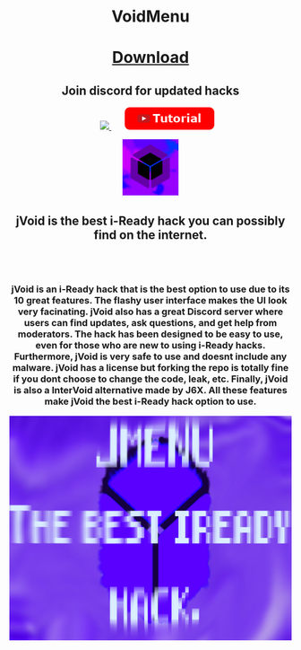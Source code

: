 <h1 align="center">VoidMenu</h1>
<h1 align="center"><a href="https://github.com/j6xontop/jVoid/releases/download/2.3/VoidMenuEX.zip">Download</a></h1>
  <h2 align="center">Join discord for updated hacks</h2>
<p align="center">
<a>&nbsp;&nbsp;&nbsp;&nbsp;&nbsp;</a>
<a href="https://discord.gg/VnkpeGmv2C">
<img src="https://img.shields.io/discord/1090752398357708913?style=for-the-badge&logo=discord&label=Void+Menu+Discord"></img>
</a>
<a>&nbsp;&nbsp;&nbsp;&nbsp;&nbsp;</a>
<a href="https://www.youtube.com/watch?v=G51ZxC681rA&t">
<img src="/files/img/button_tutorial.png"></img>
</a>
<br>
</p>
<p align="center">
<img src="/files/img/logow.png" width="100" height="100"></img>
</p>
<h2 align="center">jVoid is the best i-Ready hack you can possibly find on the internet.</h2>
<br><br>
<h3 align="center">jVoid is an i-Ready hack that is the best option to use due to its 10 great features. The flashy user interface makes the UI look very facinating. jVoid also has a great Discord server where users can find updates, ask questions, and get help from moderators. The hack has been designed to be easy to use, even for those who are new to using i-Ready hacks. Furthermore, jVoid is very safe to use and doesnt include any malware. jVoid has a license but forking the repo is totally fine if you dont choose to change the code, leak, etc. Finally, jVoid is also a InterVoid alternative made by J6X. All these features make jVoid the best i-Ready hack option to use. </h3>
<img src="/files/banner.png" width="1000" height="400"></img>
